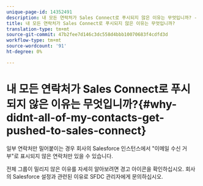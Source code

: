 ```yaml
---
unique-page-id: 14352491
description: 내 모든 연락처가 Sales Connect로 푸시되지 않은 이유는 무엇입니까? - 마케팅 문서 - 제품 설명서
title: 내 모든 연락처가 Sales Connect로 푸시되지 않은 이유는 무엇입니까?
translation-type: tm+mt
source-git-commit: 47b2fee7d146c3dc558d4bbb10070683f4cdfd3d
workflow-type: tm+mt
source-wordcount: '91'
ht-degree: 0%

---
```



# 내 모든 연락처가 Sales Connect로 푸시되지 않은 이유는 무엇입니까?{#why-didnt-all-of-my-contacts-get-pushed-to-sales-connect}

일부 연락처만 밀어붙이는 경우 회사의 Salesforce 인스턴스에서 &quot;이메일 수신 거부&quot;로 표시되지 않은 연락처만 있을 수 있습니다.

전체 그룹이 밀리지 않은 이유를 자세히 알아보려면 경고 아이콘을 확인하십시오. 회사의 Salesforce 설정과 관련된 이유로 SFDC 관리자에게 문의하십시오.
